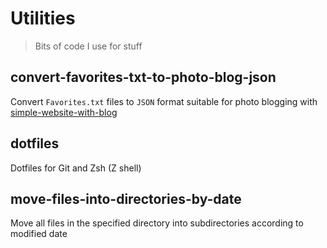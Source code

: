 # Utilities

> Bits of code I use for stuff

## convert-favorites-txt-to-photo-blog-json

Convert `Favorites.txt` files to `JSON` format suitable for photo blogging with [simple-website-with-blog](https://github.com/DavidAnson/simple-website-with-blog)

## dotfiles

Dotfiles for Git and Zsh (Z shell)

## move-files-into-directories-by-date

Move all files in the specified directory into subdirectories according to modified date
